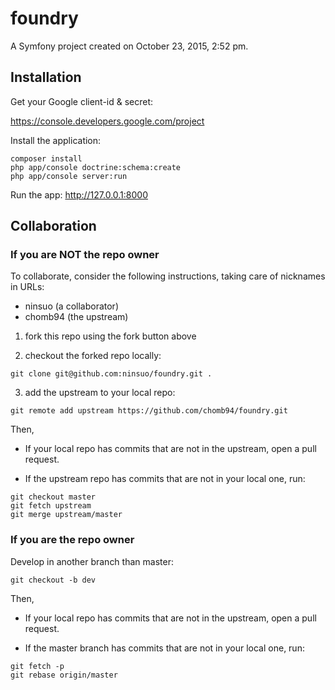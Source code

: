 foundry
=======

A Symfony project created on October 23, 2015, 2:52 pm.

## Installation

Get your Google client-id & secret:

https://console.developers.google.com/project

Install the application:

```
composer install
php app/console doctrine:schema:create
php app/console server:run
```

Run the app: http://127.0.0.1:8000

## Collaboration

### If you are NOT the repo owner

To collaborate, consider the following instructions, taking care of nicknames in URLs:
- ninsuo (a collaborator)
- chomb94 (the upstream)

1) fork this repo using the fork button above

2) checkout the forked repo locally:

```
git clone git@github.com:ninsuo/foundry.git .
```

3) add the upstream to your local repo:

```
git remote add upstream https://github.com/chomb94/foundry.git
```

Then,

- If your local repo has commits that are not in the upstream, open a pull request.

- If the upstream repo has commits that are not in your local one, run:

```
git checkout master
git fetch upstream
git merge upstream/master
```

### If you are the repo owner

Develop in another branch than master:

```
git checkout -b dev
```

Then,

- If your local repo has commits that are not in the upstream, open a pull request.

- If the master branch has commits that are not in your local one, run:

```
git fetch -p
git rebase origin/master
```

